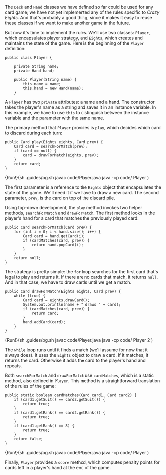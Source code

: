 The `Deck` and `Hand` classes we have defined so far could be used for any card game; we have not yet implemented any of the rules specific to *Crazy Eights*. And that's probably a good thing, since it makes it easy to reuse these classes if we want to make another game in the future.

But now it's time to implement the rules. We'll use two classes: `Player`, which encapsulates player strategy, and `Eights`, which creates and maintains the state of the game. Here is the beginning of the `Player` definition:


```code
public class Player {

    private String name;
    private Hand hand;

    public Player(String name) {
        this.name = name;
        this.hand = new Hand(name);
    }
```

A `Player` has two `private` attributes: a name and a hand. The constructor takes the player's name as a string and saves it in an instance variable. In this example, we have to use `this` to distinguish between the instance variable and the parameter with the same name.

The primary method that `Player` provides is `play`, which decides which card to discard during each turn:

```code
public Card play(Eights eights, Card prev) {
    Card card = searchForMatch(prev);
    if (card == null) {
        card = drawForMatch(eights, prev);
    }
    return card;
}
```

{Run!}(sh .guides/bg.sh javac code/Player.java java -cp code/ Player )


The first parameter is a reference to the `Eights` object that encapsulates the state of the game. We'll need it if we have to draw a new card. The second parameter, `prev`, is the card on top of the discard pile.


Using top-down development, the `play` method invokes two helper methods, `searchForMatch` and `drawForMatch`. The first method looks in the player's hand for a card that matches the previously played card:

```code
public Card searchForMatch(Card prev) {
    for (int i = 0; i < hand.size(); i++) {
        Card card = hand.getCard(i);
        if (cardMatches(card, prev)) {
            return hand.popCard(i);
        }
    }
    return null;
}
```

The strategy is pretty simple: the `for` loop searches for the first card that's legal to play and returns it. If there are no cards that match, it returns `null`. And in that case, we have to draw cards until we get a match.

```code
public Card drawForMatch(Eights eights, Card prev) {
    while (true) {
        Card card = eights.drawCard();
        System.out.println(name + " draws " + card);
        if (cardMatches(card, prev)) {
            return card;
        }
        hand.addCard(card);
    }
}
```

{Run!}(sh .guides/bg.sh javac code/Player.java java -cp code/ Player 2 )


The `while` loop runs until it finds a match (we'll assume for now that it always does). It uses the `Eights` object to draw a card. If it matches, it returns the card. Otherwise it adds the card to the player's hand and repeats.

Both `searchForMatch` and `drawForMatch` use `cardMatches`, which is a static method, also defined in `Player`. This method is a straightforward translation of the rules of the game:

```code
public static boolean cardMatches(Card card1, Card card2) {
    if (card1.getSuit() == card2.getSuit()) {
        return true;
    }
    if (card1.getRank() == card2.getRank()) {
        return true;
    }
    if (card1.getRank() == 8) {
        return true;
    }
    return false;
}
```

{Run!}(sh .guides/bg.sh javac code/Player.java java -cp code/ Player )


Finally, `Player` provides a `score` method, which computes penalty points for cards left in a player's hand at the end of the game.